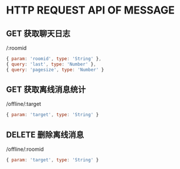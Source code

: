 # HTTP REQUEST API OF MESSAGE
## GET 获取聊天日志
/:roomid
```javascript
{ param: 'roomid', type: 'String' },
{ query: 'last', type: 'Number' },
{ query: 'pagesize', type: 'Number' }
```

## GET 获取离线消息统计
/offline/:target
```javascript
{ param: 'target', type: 'String' }
```

## DELETE 删除离线消息
/offline/:roomid
```javascript
{ param: 'target', type: 'String' }
```
